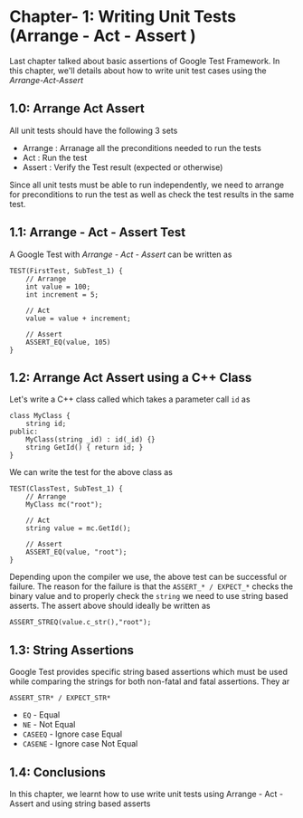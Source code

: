 # Chapter- 1: Writing Unit Tests (Arrange - Act - Assert )

Last chapter talked about basic assertions of Google Test Framework. In this chapter, we'll details about how to write unit test cases using the _Arrange-Act-Assert_ 

## 1.0: Arrange Act Assert

All unit tests should have the following 3 sets

- Arrange : Arranage all the preconditions needed to run the tests
- Act :  Run the test
- Assert : Verify the Test result (expected or otherwise)

Since all unit tests must be able to run independently, we need to arrange for preconditions to run the test as well as check the test results in the same test.


## 1.1: Arrange - Act - Assert Test

A Google Test with _Arrange - Act - Assert_ can be written as

```
TEST(FirstTest, SubTest_1) {
	// Arrange
	int value = 100;
	int increment = 5;

	// Act
	value = value + increment;

	// Assert
	ASSERT_EQ(value, 105)
}

````

## 1.2: Arrange Act Assert using a C++ Class

Let's write a C++ class called which takes a parameter call `id` as

```
class MyClass {
	string id;
public:
	MyClass(string _id) : id(_id) {}
	string GetId() { return id; }
}

```

We can write the test for the above class as 

```
TEST(ClassTest, SubTest_1) {
	// Arrange
	MyClass mc("root");

	// Act
	string value = mc.GetId();

	// Assert
	ASSERT_EQ(value, "root");
}
```

Depending upon the compiler we use, the above test can be successful or failure. The reason for the failure is that the `ASSERT_* / EXPECT_*` checks the binary value and to properly check the `string` we need to use string based asserts. The assert above should ideally be written as

```
ASSERT_STREQ(value.c_str(),"root");

``` 

## 1.3: String Assertions

Google Test provides specific string based assertions which must be used while comparing the strings for both non-fatal and fatal assertions. They ar

`ASSERT_STR* / EXPECT_STR*`

- `EQ` - Equal
- `NE` - Not Equal
- `CASEEQ` - Ignore case Equal
- `CASENE` - Ignore case Not Equal


## 1.4: Conclusions

In this chapter, we learnt how to use write unit tests using Arrange - Act - Assert and using string based asserts 

